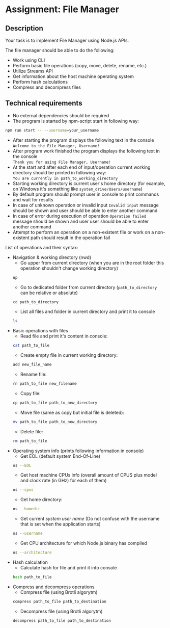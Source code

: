 # Assignment: File Manager

## Description

Your task is to implement File Manager using Node.js APIs.

The file manager should be able to do the following:

- Work using CLI
- Perform basic file operations (copy, move, delete, rename, etc.)
- Utilize Streams API
- Get information about the host machine operating system
- Perform hash calculations
- Compress and decompress files

## Technical requirements

- No external dependencies should be required
- The program is started by npm-script start in following way:
```bash
npm run start -- --username=your_username
```
- After starting the program displays the following text in the console  
`Welcome to the File Manager, Username!`  
- After program work finished the program displays the following text in the console  
`Thank you for using File Manager, Username!`  
- At the start and after each end of input/operation current working directory should be printed in following way:  
`You are currently in path_to_working_directory`  
- Starting working directory is current user's home directory (for example, on Windows it's something like `system_drive/Users/username`)
- By default program should prompt user in console to print commands and wait for results  
- In case of unknown operation or invalid input `Invalid input` message should be shown and user should be able to enter another command
- In case of error during execution of operation `Operation failed` message should be shown and user user should be able to enter another command
- Attempt to perform an operation on a non-existent file or work on a non-existent path should result in the operation fail

List of operations and their syntax:
- Navigation & working directory (nwd)
    - Go upper from current directory (when you are in the root folder this operation shouldn't change working directory)  
    ```bash
    up
    ```
    - Go to dedicated folder from current directory (`path_to_directory` can be relative or absolute)
    ```bash
    cd path_to_directory
    ```
    - List all files and folder in current directory and print it to console
    ```bash
    ls
    ```
- Basic operations with files
    - Read file and print it's content in console: 
    ```bash
    cat path_to_file
    ```
    - Create empty file in current working directory: 
    ```bash
    add new_file_name
    ```
    - Rename file: 
    ```bash
    rn path_to_file new_filename
    ```
    - Copy file: 
    ```bash
    cp path_to_file path_to_new_directory
    ```
    - Move file (same as copy but initial file is deleted): 
    ```bash
    mv path_to_file path_to_new_directory
    ```
    - Delete file: 
    ```bash
    rm path_to_file
    ```
- Operating system info (prints following information in console)
    - Get EOL (default system End-Of-Line)  
    ```bash
    os --EOL
    ```
    - Get host machine CPUs info (overall amount of CPUS plus model and clock rate (in GHz) for each of them)  
    ```bash
    os --cpus
    ```
    - Get home directory: 
    ```bash
    os --homedir
    ```
    - Get current *system user name* (Do not confuse with the username that is set when the application starts)  
    ```bash
    os --username
    ```
    - Get CPU architecture for which Node.js binary has compiled  
    ```bash
    os --architecture
    ```
- Hash calculation  
    - Calculate hash for file and print it into console  
    ```bash
    hash path_to_file
    ```
- Compress and decompress operations  
    - Compress file (using Brotli algorytm)  
    ```bash
    compress path_to_file path_to_destination
    ```
    - Decompress file (using Brotli algorytm)  
    ```bash
    decompress path_to_file path_to_destination
    ```
    
